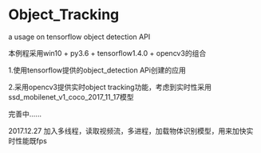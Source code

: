 # Object_Tracking
a usage on tensorflow object detection API

本例程采用win10 + py3.6 + tensorflow1.4.0 + opencv3的组合

1.使用tensorflow提供的object_detection APi创建的应用

2.采用opencv3提供实时object tracking功能，考虑到实时性采用ssd_mobilenet_v1_coco_2017_11_17模型

完善中......

2017.12.27
加入多线程，读取视频流，多进程，加载物体识别模型，用来加快实时性能既fps